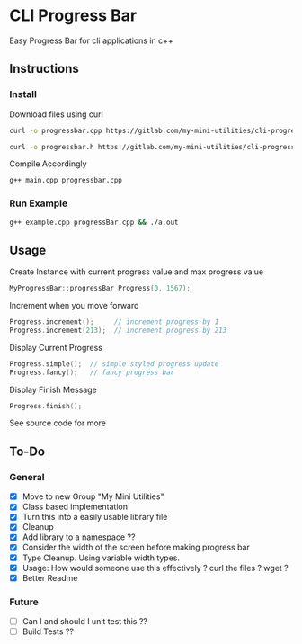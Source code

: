 # CLI Progress Bar

Easy Progress Bar for cli applications in c++

## Instructions

### Install

Download files using curl

```bash
curl -o progressbar.cpp https://gitlab.com/my-mini-utilities/cli-progress-bar-cpp/-/raw/main/progressBar.cpp

curl -o progressbar.h https://gitlab.com/my-mini-utilities/cli-progress-bar-cpp/-/raw/main/progressBar.h
```

Compile Accordingly

``` bash
g++ main.cpp progressbar.cpp
```

### Run Example

```bash
g++ example.cpp progressBar.cpp && ./a.out
```

## Usage

Create Instance with current progress value and max progress value

```cpp
MyProgressBar::progressBar Progress(0, 1567);
```

Increment when you move forward

```cpp
Progress.increment();     // increment progress by 1
Progress.increment(213);  // increment progress by 213
```

Display Current Progress

```cpp
Progress.simple();  // simple styled progress update
Progress.fancy();   // fancy progress bar
```

Display Finish Message

```cpp
Progress.finish();
```

See source code for more

## To-Do

### General

* [x] Move to new Group "My Mini Utilities"
* [x] Class based implementation
* [x] Turn this into a easily usable library file
* [x] Cleanup
* [x] Add library to a namespace ??
* [x] Consider the width of the screen before making progress bar
* [x] Type Cleanup. Using variable width types.
* [x] Usage: How would someone use this effectively ? curl the files ? wget ?
* [x] Better Readme

### Future

* [ ] Can I and should I unit test this ??
* [ ] Build Tests ??
